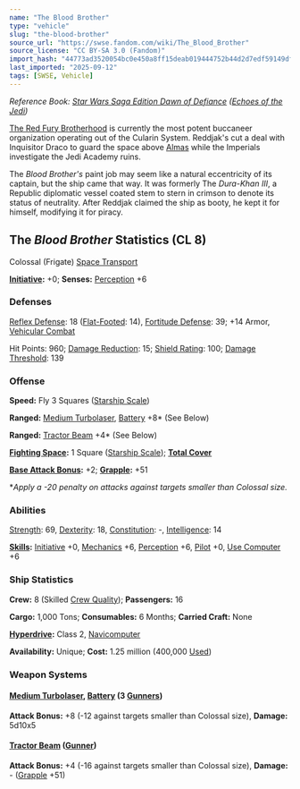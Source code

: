 ```yaml
---
name: "The Blood Brother"
type: "vehicle"
slug: "the-blood-brother"
source_url: "https://swse.fandom.com/wiki/The_Blood_Brother"
source_license: "CC BY-SA 3.0 (Fandom)"
import_hash: "44773ad3520054bc0e450a8ff15deab019444752b44d2d7edf59149df3675500"
last_imported: "2025-09-12"
tags: [SWSE, Vehicle]
---
```

*Reference Book: [Star Wars Saga Edition Dawn of Defiance](https://swse.fandom.com/wiki/Star_Wars_Saga_Edition_Dawn_of_Defiance) ([Echoes of the Jedi](https://swse.fandom.com/wiki/Echoes_of_the_Jedi))*

[The Red Fury Brotherhood](https://swse.fandom.com/wiki/The_Red_Fury_Brotherhood) is currently the most potent buccaneer organization operating out of the Cularin System. Reddjak's cut a deal with Inquisitor Draco to guard the space above [Almas](https://swse.fandom.com/wiki/Almas) while the Imperials investigate the Jedi Academy ruins.

The *Blood Brother's* paint job may seem like a natural eccentricity of its captain, but the ship came that way. It was formerly The *Dura-Khan III*, a Republic diplomatic vessel coated stem to stern in crimson to denote its status of neutrality. After Reddjak claimed the ship as booty, he kept it for himself, modifying it for piracy.
## The *Blood Brother* Statistics (CL 8)
Colossal (Frigate) [Space Transport](https://swse.fandom.com/wiki/Space_Transport)

**[Initiative](https://swse.fandom.com/wiki/Initiative):** +0; **Senses:** [Perception](https://swse.fandom.com/wiki/Perception) +6
### Defenses
[Reflex Defense](https://swse.fandom.com/wiki/Reflex_Defense_(Vehicles)): 18 ([Flat-Footed](https://swse.fandom.com/wiki/Flat-Footed): 14), [Fortitude Defense](https://swse.fandom.com/wiki/Fortitude_Defense_(Vehicles)): 39; +14 Armor, [Vehicular Combat](https://swse.fandom.com/wiki/Vehicular_Combat)

Hit Points: 960; [Damage Reduction](https://swse.fandom.com/wiki/Damage_Reduction): 15; [Shield Rating](https://swse.fandom.com/wiki/Shield_Rating): 100; [Damage Threshold](https://swse.fandom.com/wiki/Damage_Threshold_(Vehicles)): 139
### Offense
**Speed:** Fly 3 Squares ([Starship Scale](https://swse.fandom.com/wiki/Starship_Scale))

**Ranged:** [Medium Turbolaser](https://swse.fandom.com/wiki/Medium_Turbolaser), [Battery](https://swse.fandom.com/wiki/Battery) +8* (See Below)

**Ranged:** [Tractor Beam](https://swse.fandom.com/wiki/Tractor_Beam) +4* (See Below)

**[Fighting Space](https://swse.fandom.com/wiki/Fighting_Space):** 1 Square ([Starship Scale](https://swse.fandom.com/wiki/Starship_Scale)); **[Total Cover](https://swse.fandom.com/wiki/Total_Cover)**

**[Base Attack Bonus](https://swse.fandom.com/wiki/Base_Attack_Bonus):** +2; **[Grapple](https://swse.fandom.com/wiki/Grapple):** +51

**Apply a -20 penalty on attacks against targets smaller than Colossal size.*
### Abilities
[Strength](https://swse.fandom.com/wiki/Strength): 69, [Dexterity](https://swse.fandom.com/wiki/Dexterity): 18, [Constitution](https://swse.fandom.com/wiki/Constitution): -, [Intelligence](https://swse.fandom.com/wiki/Intelligence): 14

**[Skills](https://swse.fandom.com/wiki/Skills):** [Initiative](https://swse.fandom.com/wiki/Initiative) +0, [Mechanics](https://swse.fandom.com/wiki/Mechanics) +6, [Perception](https://swse.fandom.com/wiki/Perception) +6, [Pilot](https://swse.fandom.com/wiki/Pilot) +0, [Use Computer](https://swse.fandom.com/wiki/Use_Computer) +6
### Ship Statistics
**Crew:** 8 (Skilled [Crew Quality](https://swse.fandom.com/wiki/Crew_Quality)); **Passengers:** 16

**Cargo:** 1,000 Tons; **Consumables:** 6 Months; **Carried Craft:** None

**[Hyperdrive](https://swse.fandom.com/wiki/Hyperdrive):** Class 2, [Navicomputer](https://swse.fandom.com/wiki/Navicomputer)

**Availability:** Unique; **Cost:** 1.25 million (400,000 [Used](https://swse.fandom.com/wiki/Used))
### Weapon Systems
#### **[Medium Turbolaser](https://swse.fandom.com/wiki/Medium_Turbolaser), [Battery](https://swse.fandom.com/wiki/Weapon_Batteries) (3 [Gunners](https://swse.fandom.com/wiki/Gunners))**
**Attack Bonus:** +8 (-12 against targets smaller than Colossal size), **Damage:** 5d10x5
#### **[Tractor Beam](https://swse.fandom.com/wiki/Tractor_Beam) ([Gunner](https://swse.fandom.com/wiki/Gunner))**
**Attack Bonus:** +4 (-16 against targets smaller than Colossal size), **Damage:** - ([Grapple](https://swse.fandom.com/wiki/Grapple) +51)
